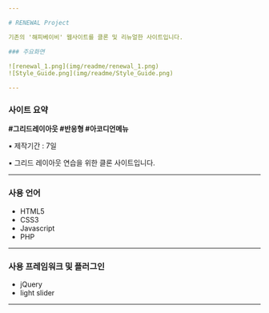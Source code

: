 ```yaml
---

# RENEWAL Project

기존의 '해피베이비' 웹사이트를 클론 및 리뉴얼한 사이트입니다. 

### 주요화면

![renewal_1.png](img/readme/renewal_1.png)
![Style_Guide.png](img/readme/Style_Guide.png)

---
```


### 사이트 요약

**#그리드레이아웃 #반응형 #아코디언메뉴**

▪️ 제작기간 : 7일

▪️ 그리드 레이아웃 연습을 위한 클론 사이트입니다.


---

### 사용 언어

- HTML5
- CSS3
- Javascript
- PHP

---

### 사용 프레임워크 및 플러그인

- jQuery
- light slider

---
